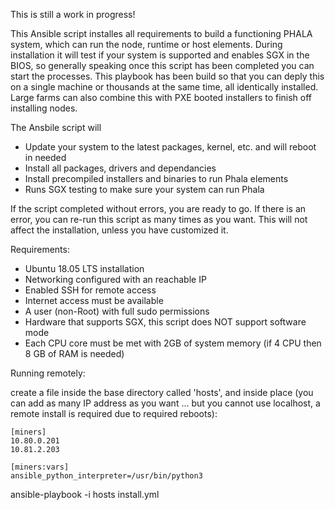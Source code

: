 This is still a work in progress!

This Ansible script installes all requirements to build a functioning PHALA system, which can run
the node, runtime or host elements. During installation it will test if your system is supported
and enables SGX in the BIOS, so generally speaking once this script has been completed you can start
the processes. This playbook has been build so that you can deply this on a single machine or 
thousands at the same time, all identically installed. Large farms can also combine this with PXE
booted installers to finish off installing nodes.

The Ansbile script will
- Update your system to the latest packages, kernel, etc. and will reboot in needed
- Install all packages, drivers and dependancies
- Install precompiled installers and binaries to run Phala elements
- Runs SGX testing to make sure your system can run Phala

If the script completed without errors, you are ready to go. If there is an error, you can re-run this
script as many times as you want. This will not affect the installation, unless you have customized it.

Requirements:
- Ubuntu 18.05 LTS installation
- Networking configured with an reachable IP
- Enabled SSH for remote access
- Internet access must be available
- A user (non-Root) with full sudo permissions
- Hardware that supports SGX, this script does NOT support software mode
- Each CPU core must be met with 2GB of system memory (if 4 CPU then 8 GB of RAM is needed)


Running remotely:

create a file inside the base directory called 'hosts', and inside place (you can add as many IP address
as you want ... but you cannot use localhost, a remote install is required due to required reboots):

```
[miners]
10.80.0.201
10.81.2.203

[miners:vars]
ansible_python_interpreter=/usr/bin/python3
```

ansible-playbook -i hosts install.yml

